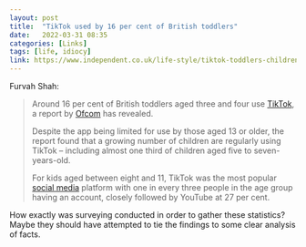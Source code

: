 ```yaml
---
layout: post
title:  "TikTok used by 16 per cent of British toddlers"
date:   2022-03-31 08:35
categories: [Links]
tags: [life, idiocy]
link: https://www.independent.co.uk/life-style/tiktok-toddlers-children-user-age-ofcom-b2047273.html
---
```


Furvah Shah:

>Around 16 per cent of British toddlers aged three and four use [TikTok](https://www.independent.co.uk/topic/tiktok), a report by [Ofcom](https://www.independent.co.uk/topic/ofcom) has revealed.
>
>Despite the app being limited for use by those aged 13 or older, the report found that a growing number of children are regularly using TikTok – including almost one third of children aged five to seven-years-old.
>
>For kids aged between eight and 11, TikTok was the most popular [social media](https://www.independent.co.uk/topic/social-media) platform with one in every three people in the age group having an account, closely followed by YouTube at 27 per cent.

How exactly was surveying conducted in order to gather these statistics? Maybe they should have attempted to tie the findings to some clear analysis of facts.
